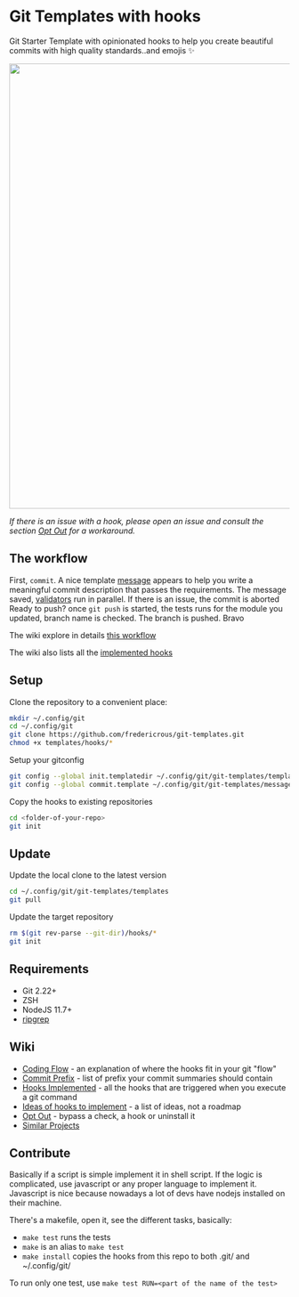 # Git Templates with hooks

Git Starter Template with opinionated hooks to help you create beautiful commits with high quality standards..and emojis ✨

<img src="https://user-images.githubusercontent.com/702227/125003867-1b012f00-e050-11eb-8641-748ef806c639.png" width="800">

*If there is an issue with a hook, please open an issue and consult the section [Opt Out](https://github.com/fredericrous/git-templates/wiki/Opt-Out) for a workaround.*

## The workflow

First, `commit`. A nice template [message](https://github.com/fredericrous/git-templates/blob/main/message) appears to help you write a meaningful commit description that passes the requirements.
The message saved, [validators](https://github.com/fredericrous/git-templates/wiki/Hooks-implemented) run in parallel. If there is an issue, the commit is aborted
Ready to push? once `git push` is started, the tests runs for the module you updated, branch name is checked. The branch is pushed. Bravo

The wiki explore in details [this workflow](https://github.com/fredericrous/git-templates/wiki/Coding-Flow)

The wiki also lists all the [implemented hooks](https://github.com/fredericrous/git-templates/wiki/Hooks-implemented)

## Setup

Clone the repository to a convenient place:

```sh
mkdir ~/.config/git
cd ~/.config/git
git clone https://github.com/fredericrous/git-templates.git
chmod +x templates/hooks/*
```

Setup your gitconfig

```sh
git config --global init.templatedir ~/.config/git/git-templates/templates
git config --global commit.template ~/.config/git/git-templates/message
```

Copy the hooks to existing repositories

```sh
cd <folder-of-your-repo>
git init
```

## Update

Update the local clone to the latest version

```sh
cd ~/.config/git/git-templates/templates
git pull
```

Update the target repository

```sh
rm $(git rev-parse --git-dir)/hooks/*
git init
```

## Requirements

- Git 2.22+
- ZSH
- NodeJS 11.7+
- [ripgrep](https://github.com/BurntSushi/ripgrep/)

## Wiki

- [Coding Flow](https://github.com/fredericrous/git-templates/wiki/Coding-Flow) - an explanation of where the hooks fit in your git "flow"
- [Commit Prefix](https://github.com/fredericrous/git-templates/wiki/Commit-Prefix) - list of prefix your commit summaries should contain
- [Hooks Implemented](https://github.com/fredericrous/git-templates/wiki/Hooks-implemented) - all the hooks that are triggered when you execute a git command
- [Ideas of hooks to implement](https://github.com/fredericrous/git-templates/wiki/Ideas-of-hooks-to-implement) - a list of ideas, not a roadmap
- [Opt Out](https://github.com/fredericrous/git-templates/wiki/Opt-Out) - bypass a check, a hook or uninstall it
- [Similar Projects](https://github.com/fredericrous/git-templates/wiki/Similar-projects)

## Contribute

Basically if a script is simple implement it in shell script. If the logic is complicated, use javascript or any proper language to implement it. Javascript is nice because nowadays a lot of devs have nodejs installed on their machine.

There's a makefile, open it, see the different tasks, basically:

- `make test` runs the tests
- `make` is an alias to `make test`
- `make install` copies the hooks from this repo to both .git/ and ~/.config/git/

To run only one test, use `make test RUN=<part of the name of the test>`
